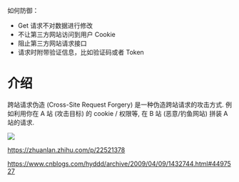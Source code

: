<!--
 * @Author: your name
 * @Date: 2020-03-07 14:27:55
 * @LastEditTime: 2020-03-19 20:38:47
 * @LastEditors: Please set LastEditors
 * @Description: In User Settings Edit
 * @FilePath: \RW 笔记\web安全\scrf\介绍.md
 -->

如何防御：
+ Get 请求不对数据进行修改
+ 不让第三方网站访问到用户 Cookie
+ 阻止第三方网站请求接口
+ 请求时附带验证信息，比如验证码或者 Token



# 介绍



跨站请求伪造 (Cross-Site Request Forgery) 是一种伪造跨站请求的攻击方式. 例如利用你在 A 站 (攻击目标) 的 cookie / 权限等, 在 B 站 (恶意/钓鱼网站) 拼装 A 站的请求.

![](https://pic002.cnblogs.com/img/hyddd/200904/2009040916453171.jpg)

https://zhuanlan.zhihu.com/p/22521378

https://www.cnblogs.com/hyddd/archive/2009/04/09/1432744.html#4497527